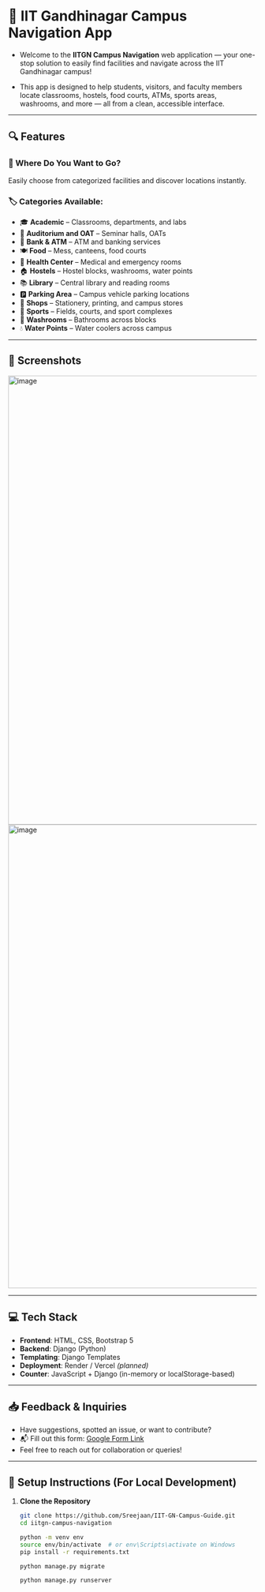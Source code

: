 # 🏫 IIT Gandhinagar Campus Navigation App

- Welcome to the **IITGN Campus Navigation** web application — your one-stop solution to easily find facilities and navigate across the IIT Gandhinagar campus!

- This app is designed to help students, visitors, and faculty members locate classrooms, hostels, food courts, ATMs, sports areas, washrooms, and more — all from a clean, accessible interface.

---

## 🔍 Features

### 🧭 Where Do You Want to Go?
Easily choose from categorized facilities and discover locations instantly.

### 🏷️ Categories Available:
- 🎓 **Academic** – Classrooms, departments, and labs  
- 🎤 **Auditorium and OAT** – Seminar halls, OATs  
- 🏦 **Bank & ATM** – ATM and banking services  
- 🍽️ **Food** – Mess, canteens, food courts  
- 🏥 **Health Center** – Medical and emergency rooms  
- 🏠 **Hostels** – Hostel blocks, washrooms, water points  
- 📚 **Library** – Central library and reading rooms  
- 🅿️ **Parking Area** – Campus vehicle parking locations  
- 🛒 **Shops** – Stationery, printing, and campus stores  
- 🏸 **Sports** – Fields, courts, and sport complexes  
- 🚻 **Washrooms** – Bathrooms across blocks  
- 💧 **Water Points** – Water coolers across campus  

---
## 📸 Screenshots
<img width="1876" height="910" alt="image" src="https://github.com/user-attachments/assets/776cdf9e-5acd-4ff6-af21-ae68a37efabb" />
<img width="1486" height="940" alt="image" src="https://github.com/user-attachments/assets/1c91bf47-9ea1-4d03-ae0e-3f9ea5ab4c82" />


---

## 💻 Tech Stack

- **Frontend**: HTML, CSS, Bootstrap 5
- **Backend**: Django (Python)
- **Templating**: Django Templates
- **Deployment**: Render / Vercel *(planned)*  
- **Counter**: JavaScript + Django (in-memory or localStorage-based)

---

## 📥 Feedback & Inquiries

- Have suggestions, spotted an issue, or want to contribute?  
- 📬 Fill out this form: [Google Form Link](https://forms.gle/nfYMX1LCb4v2nKJu6)
- Feel free to reach out for collaboration or queries!
---

## 📂 Setup Instructions (For Local Development)

1. **Clone the Repository**
   ```bash
   git clone https://github.com/Sreejaan/IIT-GN-Campus-Guide.git
   cd iitgn-campus-navigation
   
   python -m venv env
   source env/bin/activate  # or env\Scripts\activate on Windows
   pip install -r requirements.txt

   python manage.py migrate
   
   python manage.py runserver
   ```
